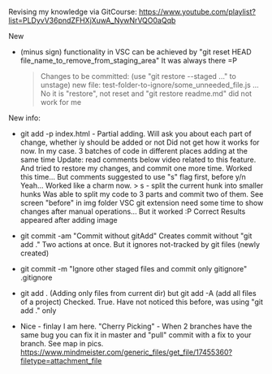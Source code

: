 Revising my knowledge via GitCourse: https://www.youtube.com/playlist?list=PLDyvV36pndZFHXjXuwA_NywNrVQO0aQqb

New

- (minus sign) functionality in VSC can be achieved by "git reset HEAD file_name_to_remove_from_staging_area"
  It was always there =P
  > Changes to be committed:
  > (use "git restore --staged <file>..." to unstage)
            new file:   test-folder-to-ignore/some_unneeded_file.js
  ... No it is "restore", not reset and "git restore readme.md" did not work for me

New info:

- git add -p index.html - Partial adding. Will ask you about each part of change, whether iy should be added or not
  Did not get how it works for now. In my case. 3 batches of code in different places adding at the same time
  Update: read comments below video related to this feature. And tried to restore my changes, and commit one more time. Worked this time...
  But comments suggested to use "s" flag first, before y/n
  Yeah... Worked like a charm now. > s - split the current hunk into smaller hunks
  Was able to split my code to 3 parts and commit two of them. See screen "before" in img folder
  VSC git extension need some time to show changes after manual operations... But it worked :P Correct Results appeared after adding image

- git commit -am "Commit without gitAdd"
  Creates commit without "git add ." Two actions at once.
  But it ignores not-tracked by git files (newly created)

- git commit -m "Ignore other staged files and commit only gitignore" .gitignore

- git add . (Adding only files from current dir) but git add -A (add all files of a project)
  Checked. True. Have not noticed this before, was using "git add ." only

- Nice - finlay I am here. "Cherry Picking" - When 2 branches have the same bug you can fix it in master and "pull" commit with a fix to your branch. See map in pics. https://www.mindmeister.com/generic_files/get_file/17455360?filetype=attachment_file
